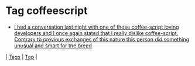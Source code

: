 <!--
title: Tag coffeescript
date: 2020-06-28T15:26:59.013Z
tags:
-->
# Tag coffeescript

 * [I had a conversation last night with one of those coffee-script loving developers and I once again stated that I really dislike coffee-script. Contrary to previous exchanges of this nature this person did something unusual and smart for the breed](65050913787.md)

| [Tags](tags.md) | [Top](index.md) |

